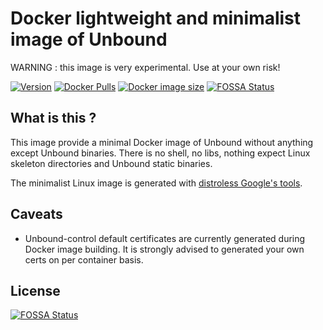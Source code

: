 # Docker lightweight and minimalist image of Unbound

WARNING : this image is very experimental. Use at your own risk!

[![Version](https://images.microbadger.com/badges/version/jmdilly/unbound.svg)](https://github.com/jmdilly/docker-unbound/)
[![Docker Pulls](https://img.shields.io/docker/pulls/jmdilly/unbound.svg)](https://github.com/jmdilly/docker-unbound/)
[![Docker image size](https://images.microbadger.com/badges/image/jmdilly/unbound.svg)](https://github.com/jmdilly/docker-unbound/)
[![FOSSA Status](https://app.fossa.io/api/projects/git%2Bgithub.com%2Fjmdilly%2Fdocker-unbound.svg?type=shield)](https://app.fossa.io/projects/git%2Bgithub.com%2Fjmdilly%2Fdocker-unbound?ref=badge_shield)


## What is this ?

This image provide a minimal Docker image of Unbound without anything except Unbound binaries. 
There is no shell, no libs, nothing expect Linux skeleton directories and Unbound static binaries.

The minimalist Linux image is generated with [distroless Google's tools](https://github.com/GoogleContainerTools/distroless).

## Caveats

* Unbound-control default certificates are currently generated during Docker image building. It is strongly advised to generated your own certs on per container basis.



## License
[![FOSSA Status](https://app.fossa.io/api/projects/git%2Bgithub.com%2Fjmdilly%2Fdocker-unbound.svg?type=large)](https://app.fossa.io/projects/git%2Bgithub.com%2Fjmdilly%2Fdocker-unbound?ref=badge_large)